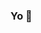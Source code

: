 ### Yo 👋

<!--
**VishCookie/VishCookie** is a ✨ _special_ ✨ repository because its `README.md` (this file) appears on your GitHub profile.

Here are some ideas to get you started:

- 🔭 I’m currently working on chatbots using Amazon Lex
- 🌱 I’m currently learning Java and AWS
- 👯 I’m looking to collaborate on nothing at the moment, but I'll put it up here once I get an idea
- 🤔 I’m looking for help with ...
- 💬 Ask me about ...
- 📫 How to reach me: [Facebook](https://www.facebook.com/vish.nair.5670/)
- 😄 Pronouns: He/Him
- ⚡ Fun fact: I'm a huge Dc fan
-->
